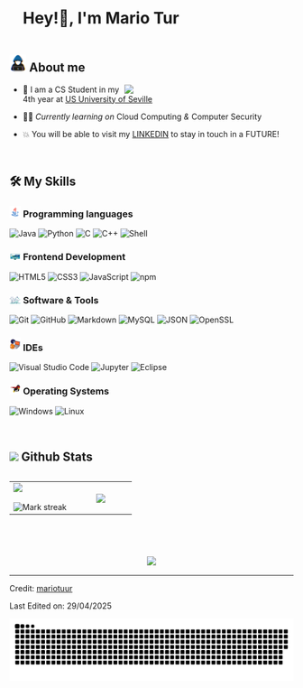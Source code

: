 <!--h1 without bottom border-->
<div id="user-content-toc">
  <ul align="left">
    <summary><h1 style="display: inline-block">Hey!👋, I'm Mario Tur</h1></summary>
  </ul>
</div>


<!--About Me-->

## <picture><img src = "https://github.com/antluqmol1/antluqmol1/blob/main/Images/about_me.gif?raw=true" width = 30px></picture> About me

<picture> <img align="right" src="https://media.giphy.com/media/SWoSkN6DxTszqIKEqv/giphy.gif" width = 300px></picture>

- :school: I am a CS Student in my 4th year at [US University of Seville](https://www.us.es/estudiar/que-estudiar/oferta-de-grados/grado-en-ingenieria-informatica-tecnologias-informaticas)
  
- :technologist: *Currently learning on* Cloud Computing *&* Computer Security
- :boom: You will be able to visit my [LINKEDIN](...) to stay in touch in a FUTURE!
<br>

## 🛠️ My Skills

### <picture> <img src = "https://github.com/antluqmol1/antluqmol1/blob/main/Images/Programming_Languages.gif?raw=true" width = 20px>  </picture> Programming languages

![Java](https://img.shields.io/badge/_-Java-red?style=flat-square&logo=java&logoColor=white)
![Python](https://img.shields.io/badge/Python-3776AB?style=flat-square&logo=Python&logoColor=white)
![C](https://img.shields.io/badge/C%20-%232370ED.svg?style=flat-square&logo=c&logoColor=white)
![C++](https://img.shields.io/badge/C++%20-%2300599C.svg?style=flat-square&logo=c%2B%2B&logoColor=white)
![Shell](https://img.shields.io/badge/Shell-FFD500?style=flat-square&logo=Shell&logoColor=white)

### <picture> <img src = "https://github.com/antluqmol1/antluqmol1/blob/main/Images/Front_End.gif?raw=true" width = 20px>  </picture> Frontend Development

![HTML5](https://img.shields.io/badge/HTML-E34F26?style=flat-square&logo=HTML5&logoColor=white)
![CSS3](https://img.shields.io/badge/CSS-1572B6?style=flat-square&logo=CSS3&logoColor=white)
![JavaScript](https://img.shields.io/badge/JavaScript-F7DF1E?style=flat-square&logo=JavaScript&logoColor=white)
![npm](https://img.shields.io/badge/npm-CB3837?style=flat-square&logo=npm&logoColor=white)


### <picture> <img src = "https://github.com/antluqmol1/antluqmol1/blob/main/Images/Software_Tools.gif?raw=true" width = 20px>  </picture> Software & Tools

![Git](https://img.shields.io/badge/Git-F05032?style=flat-square&logo=Git&logoColor=white)
![GitHub](https://img.shields.io/badge/GitHub-181717?style=flat-square&logo=GitHub&logoColor=white)
![Markdown](https://img.shields.io/badge/Markdown-000000?style=flat-square&logo=Markdown&logoColor=white)
![MySQL](https://img.shields.io/badge/MySQL-4479A1?style=flat-square&logo=MySQL&logoColor=white)
![JSON](https://img.shields.io/badge/JSON-000000?style=flat-square&logo=JSON&logoColor=white)
![OpenSSL](https://img.shields.io/badge/OpenSSL-721412?style=flat-square&logo=OpenSSL&logoColor=white)

### <picture> <img src = "https://github.com/antluqmol1/antluqmol1/blob/main/Images/IDEs.gif?raw=true" width = 20px>  </picture> IDEs

![Visual Studio Code](https://img.shields.io/badge/Visual_Studio_Code-007ACC?style=flat-square&logo=Visual-Studio-Code&logoColor=white)
![Jupyter](https://img.shields.io/badge/Jupyter-F37626?style=flat-square&logo=Jupyter&logoColor=white)
![Eclipse](https://img.shields.io/badge/Eclipse-2C2255?style=flat-square&logo=eclipseide&logoColor=white)

### <picture> <img src = "https://github.com/antluqmol1/antluqmol1/blob/main/Images/OS.gif?raw=true" width = 20px>  </picture> Operating Systems

![Windows](https://img.shields.io/badge/Windows-0078D6?style=flat-square&logo=Windows&logoColor=white)
![Linux](https://img.shields.io/badge/Linux-FCC624?style=flat-square&logo=linux&logoColor=black) 

<br>

## <picture> <img src = "https://github.com/mariotuur/mariotuur/blob/main/Images/Statistics.gif?raw=true" width = 30px>  </picture> Github Stats

<!--- stats & Trophy (start) -->

<p align="left">
  <!--- stats (start) -->
<table align="left">
<tr border="none">
<td width="50%" align="center">
  <img  align="left"  src="https://github-readme-stats.vercel.app/api?username=mariotuur&theme=dark&show_icons=true&count_private=true" />
  <br></br>
  <img  title="🔥 Get streak stats for your profile at git.io/streak-stats" alt="Mark streak" src="https://github-readme-streak-stats.herokuapp.com/?user=mariotuur&theme=dark&hide_border=false" /> 
</td>


<td width="50%" align="center">

  <img  align="center"  src="https://github-readme-stats.anuraghazra1.vercel.app/api/top-langs/?username=mariotuur&theme=dark&hide_border=false&no-bg=true&no-frame=true&langs_count=7"/>

  </td>
</tr>
</table>
<!--- stats (end) -->
<br>
<!--- trophy (start) -->
</p>        
<!--- stats (end) -->

<br>
<br>

<br>
<br>

<br>
<br>

<!--profile visit count-->

<div align="center">


[![](https://visitcount.itsvg.in/api?id=ElioChiu&label=Profile%20Views&color=1&pretty=false)](https://visitcount.itsvg.in)

</div>

-----------

Credit: [mariotuur](https://github.com/mariotuur)

Last Edited on: 29/04/2025


<picture>
<source media="(prefers-color-scheme: dark)" srcset="https://raw.githubusercontent.com/mariotuur/mariotuur/output/github-snake-dark.svg" />
<source media="(prefers-color-scheme: light)" srcset="https://raw.githubusercontent.com/mariotuur/mariotuur/output/github-snake.svg" />
<img alt="github-snake" src="https://raw.githubusercontent.com/mariotuur/mariotuur/output/github-snake.svg" />
</picture>
